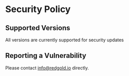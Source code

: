 # Security Policy

## Supported Versions

All versions are currently supported for security updates

## Reporting a Vulnerability

Please contact info@redgold.io directly.

